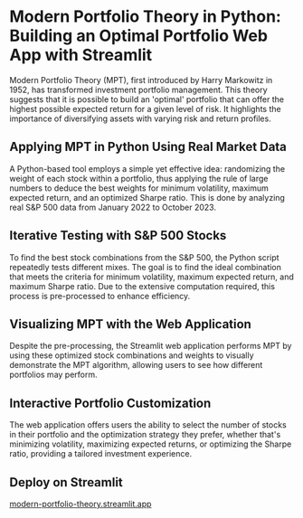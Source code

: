 # Modern Portfolio Theory in Python: Building an Optimal Portfolio Web App with Streamlit

Modern Portfolio Theory (MPT), first introduced by Harry Markowitz in 1952, has transformed investment portfolio management. This theory suggests that it is possible to build an 'optimal' portfolio that can offer the highest possible expected return for a given level of risk. It highlights the importance of diversifying assets with varying risk and return profiles.

## Applying MPT in Python Using Real Market Data

A Python-based tool employs a simple yet effective idea: randomizing the weight of each stock within a portfolio, thus applying the rule of large numbers to deduce the best weights for minimum volatility, maximum expected return, and an optimized Sharpe ratio. This is done by analyzing real S&P 500 data from January 2022 to October 2023.

## Iterative Testing with S&P 500 Stocks

To find the best stock combinations from the S&P 500, the Python script repeatedly tests different mixes. The goal is to find the ideal combination that meets the criteria for minimum volatility, maximum expected return, and maximum Sharpe ratio. Due to the extensive computation required, this process is pre-processed to enhance efficiency.

## Visualizing MPT with the Web Application

Despite the pre-processing, the Streamlit web application performs MPT by using these optimized stock combinations and weights to visually demonstrate the MPT algorithm, allowing users to see how different portfolios may perform.

## Interactive Portfolio Customization

The web application offers users the ability to select the number of stocks in their portfolio and the optimization strategy they prefer, whether that's minimizing volatility, maximizing expected returns, or optimizing the Sharpe ratio, providing a tailored investment experience.

## Deploy on Streamlit
[modern-portfolio-theory.streamlit.app](https://modern-portfolio-theory.streamlit.app/)
